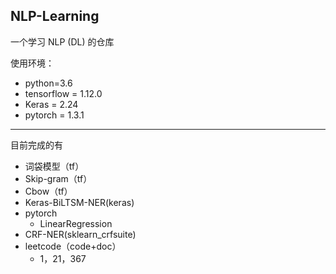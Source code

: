 ## NLP-Learning

一个学习 NLP (DL) 的仓库

使用环境：

- python=3.6
- tensorflow = 1.12.0
- Keras = 2.24
- pytorch = 1.3.1

------

目前完成的有

- 词袋模型（tf）
- Skip-gram（tf）
- Cbow（tf）
- Keras-BiLTSM-NER(keras)
- pytorch
  - LinearRegression
- CRF-NER(sklearn_crfsuite)
- leetcode（code+doc）
  - 1，21，367